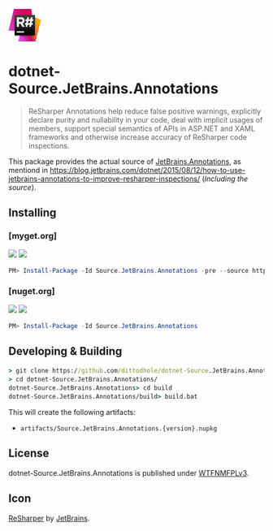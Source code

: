 ![](assets/ReSharper_64.png)

# dotnet-Source.JetBrains.Annotations
> ReSharper Annotations help reduce false positive warnings, explicitly declare purity and nullability in your code, deal with implicit usages of members, support special semantics of APIs in ASP.NET and XAML frameworks and otherwise increase accuracy of ReSharper code inspections.

This package provides the actual source of [JetBrains.Annotations](https://www.nuget.org/packages/JetBrains.Annotations), as mentiond in https://blog.jetbrains.com/dotnet/2015/08/12/how-to-use-jetbrains-annotations-to-improve-resharper-inspections/ (*Including the source*).

## Installing

### [myget.org]

[![](https://img.shields.io/appveyor/ci/dittodhole/dotnet-source-jetbrains-annotations/develop.svg)](https://ci.appveyor.com/project/dittodhole/dotnet-source-jetbrains-annotations/branch/develop)
[![](https://img.shields.io/myget/dittodhole/vpre/Source.JetBrains.Annotations.svg)](https://www.myget.org/feed/dittodhole/package/nuget/Source.JetBrains.Annotations)

```powershell
PM> Install-Package -Id Source.JetBrains.Annotations -pre --source https://www.myget.org/F/dittodhole/api/v2
```

### [nuget.org]

[![](https://img.shields.io/appveyor/ci/dittodhole/dotnet-source-jetbrains-annotations/master.svg)](https://ci.appveyor.com/project/dittodhole/dotnet-source-jetbrains-annotations/branch/master)
[![](https://img.shields.io/nuget/v/Source.JetBrains.Annotations.svg)](https://www.nuget.org/packages/Source.JetBrains.Annotations)

```powershell
PM> Install-Package -Id Source.JetBrains.Annotations
```

## Developing & Building

```cmd
> git clone https://github.com/dittodhole/dotnet-Source.JetBrains.Annotations.git
> cd dotnet-Source.JetBrains.Annotations/
dotnet-Source.JetBrains.Annotations> cd build
dotnet-Source.JetBrains.Annotations/build> build.bat
```

This will create the following artifacts:

- `artifacts/Source.JetBrains.Annotations.{version}.nupkg`

## License

dotnet-Source.JetBrains.Annotations is published under [WTFNMFPLv3](https://github.com/dittodhole/WTFNMFPLv3).

## Icon

[ReSharper](https://resources.jetbrains.com/storage/products/resharper/img/meta/ReSharper_64.png) by [JetBrains](https://www.jetbrains.com/resharper/).
